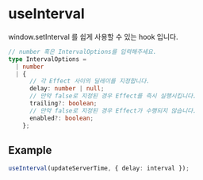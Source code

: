 # useInterval

window.setInterval 를 쉽게 사용할 수 있는 hook 입니다.

```ts
// number 혹은 IntervalOptions를 입력해주세요.
type IntervalOptions =
  | number
  | {
      // 각 Effect 사이의 딜레이를 지정합니다.
      delay: number | null;
      // 만약 false로 지정된 경우 Effect를 즉시 실행시킵니다.
      trailing?: boolean;
      // 만약 false로 지정된 경우 Effect가 수행되지 않습니다.
      enabled?: boolean;
    };
```

## Example

```ts
useInterval(updateServerTime, { delay: interval });
```
